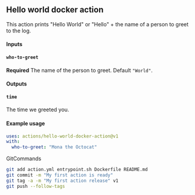 ## Hello world docker action

This action prints "Hello World" or "Hello" + the name of a person to greet to the log.

#### Inputs

#### `who-to-greet`

**Required** The name of the person to greet. Default `"World"`.

#### Outputs

#### `time`

The time we greeted you.

#### Example usage

```yml
uses: actions/hello-world-docker-action@v1
with:
  who-to-greet: "Mona the Octocat"
```

GitCommands

```bash
git add action.yml entrypoint.sh Dockerfile README.md
git commit -m "My first action is ready"
git tag -a -m "My first action release" v1
git push --follow-tags
```
